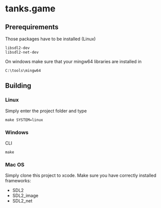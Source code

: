 # tanks.game

## Prerequirements

Those packages have to be installed (Linux)
```
libsdl2-dev
libsdl2-net-dev
```

On windows make sure that your mingw64 libraries are installed in
```
C:\tools\mingw64
```

## Building

### Linux
Simply enter the project folder and type
```
make SYSTEM=linux
```

### Windows
CLI
```
make
```

### Mac OS
Simply clone this project to xcode.
Make sure you have correctly  installed frameworks:

 - SDL2
 - SDL2_image
 - SDL2_net
